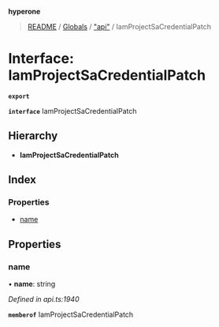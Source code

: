 **hyperone**

> [README](../README.md) / [Globals](../globals.md) / ["api"](../modules/_api_.md) / IamProjectSaCredentialPatch

# Interface: IamProjectSaCredentialPatch

**`export`** 

**`interface`** IamProjectSaCredentialPatch

## Hierarchy

* **IamProjectSaCredentialPatch**

## Index

### Properties

* [name](_api_.iamprojectsacredentialpatch.md#name)

## Properties

### name

•  **name**: string

*Defined in api.ts:1940*

**`memberof`** IamProjectSaCredentialPatch

